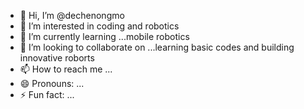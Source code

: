 - 👋 Hi, I’m @dechenongmo
- 👀 I’m interested in coding and robotics
- 🌱 I’m currently learning ...mobile robotics
- 💞️ I’m looking to collaborate on ...learning basic codes and building innovative roborts
- 📫 How to reach me ...
- 😄 Pronouns: ...
- ⚡ Fun fact: ...

<!---
dechenongmo/dechenongmo is a ✨ special ✨ repository because its `README.md` (this file) appears on your GitHub profile.
You can click the Preview link to take a look at your changes.
--->
